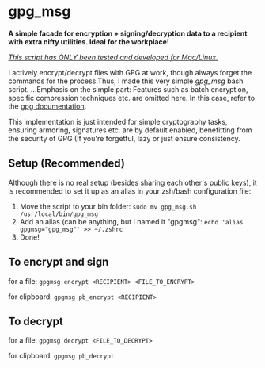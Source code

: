 # gpg_msg
**A simple facade for encryption + signing/decryption data to a recipient with extra nifty utilities. Ideal for the workplace!**

<ins>*This script has ONLY been tested and developed for Mac/Linux.*</ins>  

I actively encrypt/decrypt files with GPG at work, though always forget the commands for the process.Thus, I made this very simple _gpg_msg_ bash script.
...Emphasis on the simple part: Features such as batch encryption, specific compression techniques etc. are omitted here. In this case, refer to the [gpg documentation](https://www.gnupg.org/documentation/manuals/gnupg24/gpg.1.html). 

This implementation is just intended for simple cryptography tasks, ensuring armoring, signatures etc. are by default enabled, benefitting from the security of GPG (If you're forgetful, lazy or just ensure consistency.

## Setup (Recommended)
Although there is no real setup (besides sharing each other's public keys), it is recommended to set it up as an alias in your zsh/bash configuration file:

1. Move the script to your bin folder: ```sudo mv gpg_msg.sh /usr/local/bin/gpg_msg```
2. Add an alias (can be anything, but I named it "gpgmsg": ```echo 'alias gpgmsg="gpg_msg"' >> ~/.zshrc```
3. Done!

## To encrypt and sign

for a file:
```gpgmsg encrypt <RECIPIENT> <FILE_TO_ENCRYPT>```

for clipboard:
```gpgmsg pb_encrypt <RECIPIENT>```

## To decrypt

for a file: 
```gpgmsg decrypt <FILE_TO_DECRYPT>```

for clipboard:
```gpgmsg pb_decrypt```
